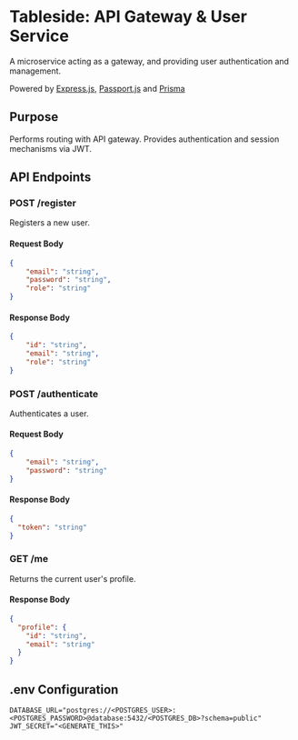# Tableside: API Gateway & User Service

A microservice acting as a gateway, and providing user authentication and management.

Powered by [Express.js](), [Passport.js](https://www.passportjs.org/) and [Prisma](https://www.prisma.io)

## Purpose

Performs routing with API gateway.
Provides authentication and session mechanisms via JWT.

## API Endpoints

### POST /register
Registers a new user.

#### Request Body
```json
{
    "email": "string",
    "password": "string",
    "role": "string"
}
```

#### Response Body
```json
{
    "id": "string",
    "email": "string",
    "role": "string"
}
```

### POST /authenticate
Authenticates a user.
#### Request Body
```json
{
    "email": "string",
    "password": "string"
}
```

#### Response Body
```json
{
  "token": "string"
}
```

### GET /me
Returns the current user's profile.

#### Response Body
```json
{
  "profile": {
    "id": "string",
    "email": "string"
  }
}
```

## .env Configuration
```dotenv
DATABASE_URL="postgres://<POSTGRES_USER>:<POSTGRES_PASSWORD>@database:5432/<POSTGRES_DB>?schema=public"
JWT_SECRET="<GENERATE_THIS>"

```